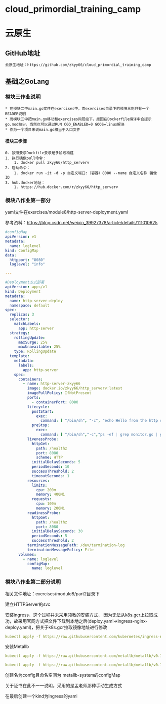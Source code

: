 # cloud_primordial_training_camp
# 云原生

## GitHub地址

```tex
云原生地址：https://github.com/zkyy66/cloud_primordial_training_camp
```

## 基础之GoLang

### 模块三作业说明

```text
* 在模块二中main.go文件在exercises中，而exercises目录下的模块三则只有一个READER说明
* 而模块三中把main.go移动和exercises同层级下，原因在Dockerfile编译中会提示go.mod缺少，当然也可以通过RUN CGO_ENABLED=0 GOOS=linux解决
* 作为一个项目来说main.go相当于入口文件
```

#### 模块三步骤

```shell
0. 按照要求Dockfile要求是多阶段构建
1. 执行镜像pull命令：
    1. docker pull zkyy66/http_serverv
2. 启动命令：
    1. docker run -it -d -p 自定义端口:（容器）8080 --name 自定义名称 镜像ID
3. hub.docker地址：
    1. https://hub.docker.com/r/zkyy66/http_serverv
```

### 模块八作业第一部分
yaml文件在exercises/module8/http-server-deployment.yaml

参考资料：https://blog.csdn.net/weixin_39927378/article/details/111010625
```yaml
#configMap
apiVersion: v1
metadata:
  name: loglevel
kind: ConfigMap
data:
  httpport: "8080"
  loglevel: "info"

---

#Deployment方式部署
apiVersion: apps/v1
kind: Deployment
metadata:
  name: http-server-deploy
  namespace: default
spec:
  replicas: 3
  selector:
    matchLabels:
      app: http-server
  strategy:
    rollingUpdate:
      maxSurge: 25%
      maxUnavailable: 25%
    type: RollingUpdate
  template:
    metadata:
      labels:
        app: http-server
    spec:
      containers:
        - name: http-server-zkyy66
          image: docker.io/zkyy66/http_serverv:latest
          imagePullPolicy: IfNotPresent
          ports:
            - containerPort: 8080
          lifecycle:
            postStart:
              exec:
                command: [ "/bin/sh", "-c", "echo Hello from the http server handler > /usr/message" ]
            preStop:
              exec:
                command: [ "/bin/sh","-c","ps -ef | grep monitor.go | grep grep -v | awk '{print $2}' | xargs kill" ]
          livenessProbe:
            httpGet:
              path: /healthz
              port: 8080
              scheme: HTTP
            initialDelaySeconds: 5
            periodSeconds: 10
            successThreshold: 2
            timeoutSeconds: 1
          resources:
            limits:
              cpu: 200m
              memory: 400Mi
            requests:
              cpu: 100m
              memory: 200Mi
          readinessProbe:
            httpGet:
              path: /healthz
              port: 8080
            initialDelaySeconds: 30
            periodSeconds: 5
            successThreshold: 2
          terminationMessagePath: /dev/termination-log
          terminationMessagePolicy: File
      volumes:
        - name: loglevel
          configMap:
            name: loglevel
```
### 模块八作业第二部分说明

相关文件地址：exercises/module8/part2目录下

建立HTTPServer的svc

安装ingress，这个过程并未采用领教的安装方式， 因为无法从k8s.gcr上拉取成功，故采用官网方式把文件下载到本地之后(deploy.yaml->ingress-nginx-deploy.yaml)，把关于k8s.gcr拉取镜像地址进行修改

```yaml
kubectl apply -f https://raw.githubusercontent.com/kubernetes/ingress-nginx/controller-v1.2.0/deploy/static/provider/cloud/deploy.yaml
```

安装Metallb

```yaml
kubectl apply -f https://raw.githubusercontent.com/metallb/metallb/v0.12.1/manifests/namespace.yaml 

kubectl apply -f https://raw.githubusercontent.com/metallb/metallb/v0.12.1/manifests/metallb.yaml
```

创建名为config且命名空间为 metallb-system的configMap

关于证书在此不一一说明，采用的是孟老师那种手动生成方式

在最后创建一个kind为Ingress的yaml
